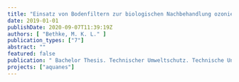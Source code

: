 ```yaml
---
title: "Einsatz von Bodenfiltern zur biologischen Nachbehandlung ozonierten Abwassers"
date: 2019-01-01
publishDate: 2020-09-07T11:39:19Z
authors: [ "Bethke, M. K. L." ]
publication_types: ["7"]
abstract: ""
featured: false
publication: " Bachelor Thesis. Technischer Umweltschutz. Technische Universität Berlin"
projects: ["aquanes"]
---
```



